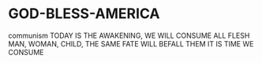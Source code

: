# GOD-BLESS-AMERICA
communism
TODAY IS THE AWAKENING, WE WILL CONSUME ALL FLESH
MAN, WOMAN, CHILD, THE SAME FATE WILL BEFALL THEM
IT IS TIME WE CONSUME
